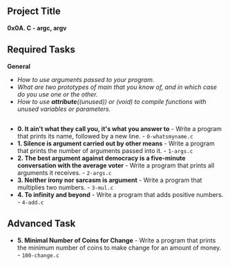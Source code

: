 ## Project Title
**0x0A. C - argc, argv**

## Required Tasks
**General**

* *How to use arguments passed to your program.*
* *What are two prototypes of main that you know of, and in which case do you use one or the other.*
* *How to use __attribute__((unused)) or (void) to compile functions with unused variables or parameters.* 

##

* **0. It ain't what they call you, it's what you answer to** - Write a program that prints its name, followed by a new line. -                      `0-whatsmyname.c`
* **1. Silence is argument carried out by other means** - Write a program that prints the number of arguments passed into it. - `1-args.c`
* **2. The best argument against democracy is a five-minute conversation with the average voter** - Write a program that prints all arguments it 
receives. - `2-args.c`
* **3. Neither irony nor sarcasm is argument** - Write a program that multiplies two numbers. - `3-mul.c`
* **4. To infinity and beyond** - Write a program that adds positive numbers. - `4-add.c`

## Advanced Task

* **5. Minimal Number of Coins for Change** - Write a program that prints the minimum number of coins to make change for an amount of money. - 
`100-change.c`
